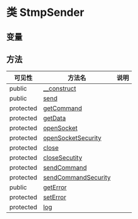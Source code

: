 #  类 StmpSender




## 变量


## 方法


| 可见性 | 方法名 | 说明 |
|--------|-------|------|
| public |[__construct](StmpSender/__construct.md) |  |
| public |[send](StmpSender/send.md) |  |
| protected |[getCommand](StmpSender/getCommand.md) |  |
| protected |[getData](StmpSender/getData.md) |  |
| protected |[openSocket](StmpSender/openSocket.md) |  |
| protected |[openSocketSecurity](StmpSender/openSocketSecurity.md) |  |
| protected |[close](StmpSender/close.md) |  |
| protected |[closeSecutity](StmpSender/closeSecutity.md) |  |
| protected |[sendCommand](StmpSender/sendCommand.md) |  |
| protected |[sendCommandSecurity](StmpSender/sendCommandSecurity.md) |  |
| public |[getError](StmpSender/getError.md) |  |
| protected |[setError](StmpSender/setError.md) |  |
| protected |[log](StmpSender/log.md) |  |
